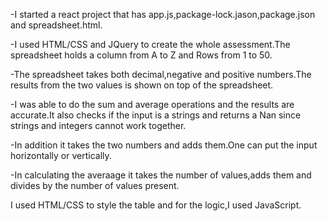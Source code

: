 -I started a react project that has app.js,package-lock.jason,package.json and spreadsheet.html.

-I used HTML/CSS and JQuery to create the whole assessment.The spreadsheet holds a column from A to Z and Rows from 1 to 50.

-The spreadsheet takes both decimal,negative and positive numbers.The results from the two values is shown on top of the spreadsheet.

-I was able to do the sum and average operations and the results are accurate.It also checks if the input is a strings and returns a Nan since strings and integers cannot work together.

-In addition it takes the two numbers and adds them.One can put the input horizontally or vertically.

-In calculating the averaage it takes the number of values,adds them and divides by the number of values present.

I used HTML/CSS to style the table and for the logic,I used JavaScript.